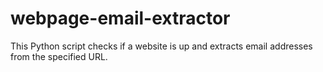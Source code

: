 # webpage-email-extractor
This Python script checks if a website is up and extracts email addresses from the specified URL.
